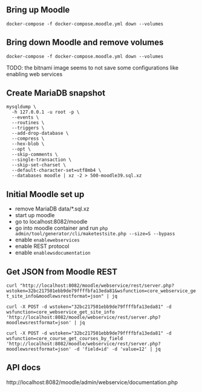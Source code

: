 ## Bring up Moodle

`docker-compose -f docker-compose.moodle.yml down --volumes`

## Bring down Moodle and remove volumes

`docker-compose -f docker-compose.moodle.yml down --volumes`

TODO: the bitnami image seems to not save some configurations like enabling web services

## Create MariaDB snapshot

```
mysqldump \
  -h 127.0.0.1 -u root -p \
  --events \
  --routines \
  --triggers \
  --add-drop-database \
  --compress \
  --hex-blob \
  --opt \
  --skip-comments \
  --single-transaction \
  --skip-set-charset \
  --default-character-set=utf8mb4 \
  --databases moodle | xz -2 > 500-moodle39.sql.xz
```

## Initial Moodle set up

- remove MariaDB data/\*.sql.xz
- start up moodle
- go to localhost:8082/moodle
- go into moodle container and run `php admin/tool/generator/cli/maketestsite.php --size=S --bypass`
- enable `enablewebservices`
- enable REST protocol
- enable `enablewsdocumentation`

## Get JSON from Moodle REST

`curl "http://localhost:8082/moodle/webservice/rest/server.php?wstoken=32bc217501ebb9de79ffffbfa13eda81&wsfunction=core_webservice_get_site_info&moodlewsrestformat=json" | jq`

`curl -X POST -d wstoken="32bc217501ebb9de79ffffbfa13eda81" -d wsfunction=core_webservice_get_site_info 'http://localhost:8082/moodle/webservice/rest/server.php?moodlewsrestformat=json' | jq`

`curl -X POST -d wstoken="32bc217501ebb9de79ffffbfa13eda81" -d wsfunction=core_course_get_courses_by_field 'http://localhost:8082/moodle/webservice/rest/server.php?moodlewsrestformat=json' -d 'field=id' -d 'value=12' | jq`

## API docs

http://localhost:8082/moodle/admin/webservice/documentation.php

